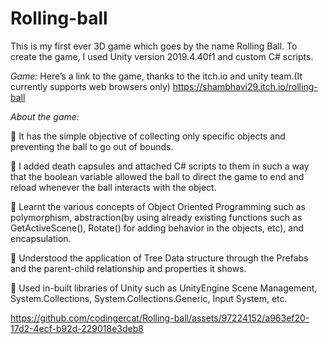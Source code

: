 # Rolling-ball
This is my first ever 3D game which goes by the name Rolling Ball. To create the game, I used Unity version 2019.4.40f1 and custom C# scripts.

*Game:*
Here’s a link to the game, thanks to the itch.io and unity team.(It currently supports web browsers only)
https://shambhavi29.itch.io/rolling-ball

*About the game:*

🚩 It has the simple objective of collecting only specific objects and preventing the ball to go out of bounds.

🚩 I added death capsules and attached C# scripts to them in such a way that the boolean variable allowed the ball to direct the game to end and reload whenever the ball interacts with the object.

🚩 Learnt the various concepts of Object Oriented Programming such as polymorphism, abstraction(by using already existing functions such as GetActiveScene(), Rotate() for adding behavior in the objects, etc), and encapsulation.  

🚩 Understood the application of Tree Data structure through the Prefabs and the parent-child relationship and properties it shows.

🚩 Used in-built libraries of Unity such as UnityEngine Scene Management, System.Collections, System.Collections.Generic, Input System, etc.


https://github.com/codingercat/Rolling-ball/assets/97224152/a963ef20-17d2-4ecf-b92d-229018e3deb8




